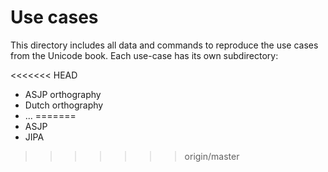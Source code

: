 # Use cases

This directory includes all data and commands to reproduce the use cases from the Unicode book. Each use-case has its own subdirectory:

<<<<<<< HEAD
- ASJP orthography
- Dutch orthography
- ...
=======
- ASJP
- JIPA
>>>>>>> origin/master
